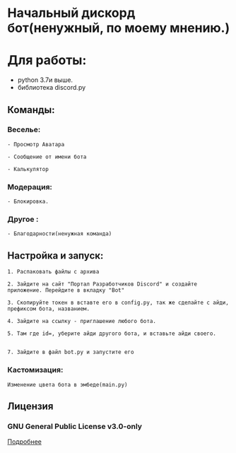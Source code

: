 # Начальный дискорд бот(ненужный, по моему мнению.)
# Для работы:
 - python 3.7и выше. 
 - библиотека discord.py
## Команды:

### Веселье:

	- Просмотр Аватара

	- Сообщение от имени бота

	- Калькулятор

### Модерация:

	- Блокировка. 

### Другое :

	- Благодарности(ненужная команда) 

##  Настройка и запуск:

	1. Распаковать файлы с архива

	2. Зайдите на сайт "Портал Разработчиков Discord" и создайте приложение. Перейдите в вкладку "Bot" 

	3. Скопируйте токен в вставте его в config.py, так же сделайте с айди, префиксом бота, названием. 

	4. Зайдите на ссылку - приглашение любого бота. 

	5. Там где id=, уберите айди другого бота, и вставьте айди своего. 


	7. Зайдите в файл bot.py и запустите его


### Кастомизация:

	Изменение цвета бота в эмбеде(main.py)

## Лицензия

### GNU General Public License v3.0-only

[Подробнее](http://www.gnu.org/licenses/#GPL)

